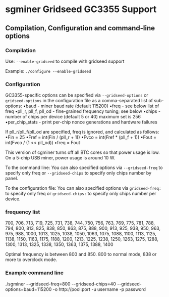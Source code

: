 # sgminer Gridseed GC3355 Support

## Compilation, Configuration and command-line options

### Compilation

Use: `--enable-gridseed` to compile with gridseed support

Example: `./configure --enable-gridseed `

### Configuration

GC3355-specific options can be specified via `--gridseed-options` or `gridseed-options` in the configuration file as a comma-separated list of sub-options:
•baud - miner baud rate (default 115200)
•freq - see below list of freq
•pll_r, pll_f, pll_od - fine-grained frequency tuning; see below
•chips - number of chips per device (default 5 or 40) maximum set is 256
•per_chip_stats - print per-chip nonce generations and hardware failures

If pll_r/pll_f/pll_od are specified, freq is ignored, and calculated as follows:
•Fin = 25
•Fref = int(Fin / (pll_r + 1))
•Fvco = int(Fref * (pll_f + 1))
•Fout = int(Fvco / (1 << pll_od))
•freq = Fout

This version of cgminer turns off all BTC cores so that power usage is low. On a 5-chip USB miner, power usage is around 10 W.

To the command line:
You can also specified options via `--gridseed-freq` to specify only freq or `--gridseed-chips` to specify only chips number by panel.

To the configuration file:
You can also specified options via `gridseed-freq:` to specify only freq or `gridseed-chips:` to specify only chips number per device.

### frequency list
700,  706,  713,  719,  725,  731,  738,  744,
750,  756,  763,  769,  775,  781,  788,  794,
800,  813,  825,  838,  850,  863,  875,  888,
900,  913,  925,  938,  950,  963,  975,  988,
1000, 1013, 1025, 1038, 1050, 1063, 1075, 1088,
1100, 1113, 1125, 1138, 1150, 1163, 1175, 1188,
1200, 1213, 1225, 1238, 1250, 1263, 1275, 1288,
1300, 1313, 1325, 1338, 1350, 1363, 1375, 1388,
1400

Optimal frequency is between 800 and 850.
800 to normal mode, 838 or more to overclock mode.

### Example command line

./sgminer --gridseed-freq=800 --gridseed-chips=40 --gridseed-options=baud=115200 -o http://pool:port -u username -p password


